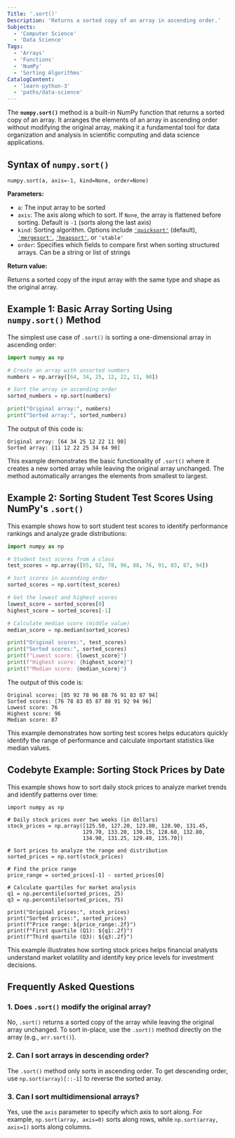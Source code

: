 ```yaml
---
Title: '.sort()'
Description: 'Returns a sorted copy of an array in ascending order.'
Subjects:
  - 'Computer Science'
  - 'Data Science'
Tags:
  - 'Arrays'
  - 'Functions'
  - 'NumPy'
  - 'Sorting Algorithms'
CatalogContent:
  - 'learn-python-3'
  - 'paths/data-science'
---
```


The **`numpy.sort()`** method is a built-in NumPy function that returns a sorted copy of an array. It arranges the elements of an array in ascending order without modifying the original array, making it a fundamental tool for data organization and analysis in scientific computing and data science applications.

## Syntax of `numpy.sort()`

```pseudo
numpy.sort(a, axis=-1, kind=None, order=None)
```

**Parameters:**

- `a`: The input array to be sorted
- `axis`: The axis along which to sort. If `None`, the array is flattened before sorting. Default is `-1` (sorts along the last axis)
- `kind`: Sorting algorithm. Options include [`'quicksort'`](<(https://www.codecademy.com/resources/docs/general/algorithm/quick-sort)>) (default), [`'mergesort'`](<(https://www.codecademy.com/resources/docs/general/algorithm/merge-sort)>), [`'heapsort'`](https://www.codecademy.com/resources/docs/general/algorithm/heap-sort), or `'stable'`
- `order`: Specifies which fields to compare first when sorting structured arrays. Can be a string or list of strings

**Return value:**

Returns a sorted copy of the input array with the same type and shape as the original array.

## Example 1: Basic Array Sorting Using `numpy.sort()` Method

The simplest use case of `.sort()` is sorting a one-dimensional array in ascending order:

```py
import numpy as np

# Create an array with unsorted numbers
numbers = np.array([64, 34, 25, 12, 22, 11, 90])

# Sort the array in ascending order
sorted_numbers = np.sort(numbers)

print("Original array:", numbers)
print("Sorted array:", sorted_numbers)
```

The output of this code is:

```shell
Original array: [64 34 25 12 22 11 90]
Sorted array: [11 12 22 25 34 64 90]
```

This example demonstrates the basic functionality of `.sort()` where it creates a new sorted array while leaving the original array unchanged. The method automatically arranges the elements from smallest to largest.

## Example 2: Sorting Student Test Scores Using NumPy's `.sort()`

This example shows how to sort student test scores to identify performance rankings and analyze grade distributions:

```py
import numpy as np

# Student test scores from a class
test_scores = np.array([85, 92, 78, 96, 88, 76, 91, 83, 87, 94])

# Sort scores in ascending order
sorted_scores = np.sort(test_scores)

# Get the lowest and highest scores
lowest_score = sorted_scores[0]
highest_score = sorted_scores[-1]

# Calculate median score (middle value)
median_score = np.median(sorted_scores)

print("Original scores:", test_scores)
print("Sorted scores:", sorted_scores)
print(f"Lowest score: {lowest_score}")
print(f"Highest score: {highest_score}")
print(f"Median score: {median_score}")
```

The output of this code is:

```shell
Original scores: [85 92 78 96 88 76 91 83 87 94]
Sorted scores: [76 78 83 85 87 88 91 92 94 96]
Lowest score: 76
Highest score: 96
Median score: 87
```

This example demonstrates how sorting test scores helps educators quickly identify the range of performance and calculate important statistics like median values.

## Codebyte Example: Sorting Stock Prices by Date

This example shows how to sort daily stock prices to analyze market trends and identify patterns over time:

```codebyte/python
import numpy as np

# Daily stock prices over two weeks (in dollars)
stock_prices = np.array([125.50, 127.20, 123.80, 128.90, 131.45,
                        129.70, 133.20, 130.15, 128.60, 132.80,
                        134.90, 131.25, 129.40, 135.70])

# Sort prices to analyze the range and distribution
sorted_prices = np.sort(stock_prices)

# Find the price range
price_range = sorted_prices[-1] - sorted_prices[0]

# Calculate quartiles for market analysis
q1 = np.percentile(sorted_prices, 25)
q3 = np.percentile(sorted_prices, 75)

print("Original prices:", stock_prices)
print("Sorted prices:", sorted_prices)
print(f"Price range: ${price_range:.2f}")
print(f"First quartile (Q1): ${q1:.2f}")
print(f"Third quartile (Q3): ${q3:.2f}")
```

This example illustrates how sorting stock prices helps financial analysts understand market volatility and identify key price levels for investment decisions.

## Frequently Asked Questions

### 1. Does `.sort()` modify the original array?

No, `.sort()` returns a sorted copy of the array while leaving the original array unchanged. To sort in-place, use the `.sort()` method directly on the array (e.g., `arr.sort()`).

### 2. Can I sort arrays in descending order?

The `.sort()` method only sorts in ascending order. To get descending order, use `np.sort(array)[::-1]` to reverse the sorted array.

### 3. Can I sort multidimensional arrays?

Yes, use the `axis` parameter to specify which axis to sort along. For example, `np.sort(array, axis=0)` sorts along rows, while `np.sort(array, axis=1)` sorts along columns.
